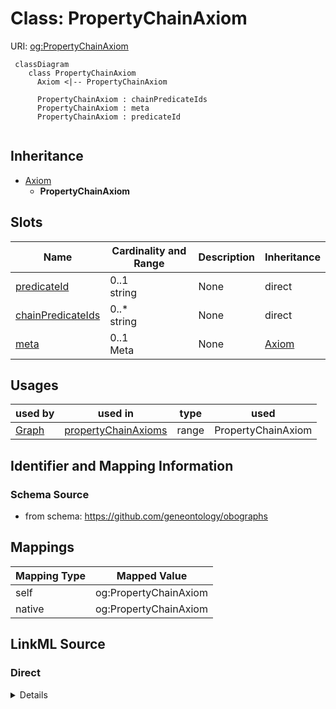 # Class: PropertyChainAxiom



URI: [og:PropertyChainAxiom](https://github.com/geneontology/obographs/PropertyChainAxiom)


```{mermaid}
 classDiagram
    class PropertyChainAxiom
      Axiom <|-- PropertyChainAxiom
      
      PropertyChainAxiom : chainPredicateIds
      PropertyChainAxiom : meta
      PropertyChainAxiom : predicateId
      
```




## Inheritance
* [Axiom](Axiom.md)
    * **PropertyChainAxiom**



## Slots

| Name | Cardinality and Range | Description | Inheritance |
| ---  | --- | --- | --- |
| [predicateId](predicateId.md) | 0..1 <br/> string | None | direct |
| [chainPredicateIds](chainPredicateIds.md) | 0..* <br/> string | None | direct |
| [meta](meta.md) | 0..1 <br/> Meta | None | [Axiom](Axiom.md) |



## Usages

| used by | used in | type | used |
| ---  | --- | --- | --- |
| [Graph](Graph.md) | [propertyChainAxioms](propertyChainAxioms.md) | range | PropertyChainAxiom |







## Identifier and Mapping Information







### Schema Source


* from schema: https://github.com/geneontology/obographs





## Mappings

| Mapping Type | Mapped Value |
| ---  | ---  |
| self | og:PropertyChainAxiom |
| native | og:PropertyChainAxiom |


## LinkML Source

<!-- TODO: investigate https://stackoverflow.com/questions/37606292/how-to-create-tabbed-code-blocks-in-mkdocs-or-sphinx -->

### Direct

<details>
```yaml
name: PropertyChainAxiom
from_schema: https://github.com/geneontology/obographs
rank: 1000
is_a: Axiom
slots:
- predicateId
- chainPredicateIds

```
</details>

### Induced

<details>
```yaml
name: PropertyChainAxiom
from_schema: https://github.com/geneontology/obographs
rank: 1000
is_a: Axiom
attributes:
  predicateId:
    name: predicateId
    from_schema: https://github.com/geneontology/obographs
    rank: 1000
    alias: predicateId
    owner: PropertyChainAxiom
    domain_of:
    - DomainRangeAxiom
    - PropertyChainAxiom
    range: string
  chainPredicateIds:
    name: chainPredicateIds
    from_schema: https://github.com/geneontology/obographs
    rank: 1000
    multivalued: true
    alias: chainPredicateIds
    owner: PropertyChainAxiom
    domain_of:
    - PropertyChainAxiom
    range: string
  meta:
    name: meta
    from_schema: https://github.com/geneontology/obographs
    rank: 1000
    alias: meta
    owner: PropertyChainAxiom
    domain_of:
    - GraphDocument
    - Graph
    - Node
    - PropertyValue
    - Axiom
    range: Meta

```
</details>